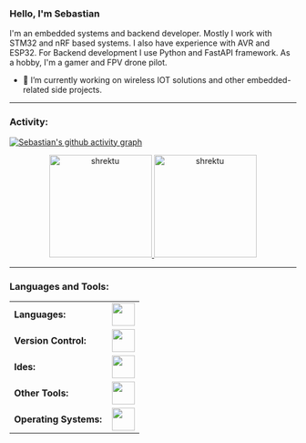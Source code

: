 <link rel="stylesheet" type='text/css' href="https://cdn.jsdelivr.net/gh/devicons/devicon@latest/devicon.min.css" />

### Hello, I'm Sebastian

I'm an embedded systems and backend developer. Mostly I work with STM32 and nRF based systems. I also have experience with AVR and ESP32. For Backend development I use Python and FastAPI framework. As a hobby, I'm a gamer and FPV drone pilot. 


  - 🔭 I’m currently working on wireless IOT solutions and other embedded-related side projects.
    
------
<h3 align="left">Activity:</h3>

[![Sebastian's github activity graph](https://github-readme-activity-graph.vercel.app/graph?username=shrektu&bg_color=100f0f&color=4c5e9e&line=4c569e&point=403e41&area=true&hide_border=true)](https://github.com/ashutosh00710/github-readme-activity-graph)

<div align="center">
  <a href="https://github.com/shrektu">
    <img height="180em" src="https://github-readme-stats.vercel.app/api/top-langs?username=shrektu&show_icons=true&locale=en&layout=compact&theme=tokyonight" alt="shrektu"/>
    <img height="180em" src="https://github-readme-stats.vercel.app/api?username=shrektu&show_icons=true&locale=en&layout=compact&theme=tokyonight" alt="shrektu"/>
  </a>
</div>

------
<h3 align="left">Languages and Tools:</h3>
<table>
    <tr>
        <td style="font-weight: bold; padding-right: 10px; vertical-align: center; border: none;">Languages:</td>
        <td><img height="40" src="https://skillicons.dev/icons?i=c,cpp,py"/></td>
    </tr>
    <tr>
        <td style="font-weight: bold; padding-right: 10px; vertical-align: center; border: none;">Version Control:</td>
        <td><img height="40" src="https://skillicons.dev/icons?i=git,github"/></td>
    </tr>
    <tr>
        <td style="font-weight: bold; padding-right: 10px; vertical-align: center; border: none;">Ides:</td>
        <td><img height="40" src="https://skillicons.dev/icons?i=clion,eclipse,pycharm,vscode,vim"/></td>
    </tr>
    <tr>
        <td style="font-weight: bold; padding-right: 10px; vertical-align: center; border: none;">Other Tools:</td>
        <td><img height="40" src="https://skillicons.dev/icons?i=arduino,cmake,docker,fastapi,nginx,postman,qt,raspberrypi"/></td>
    </tr>
    <tr>
        <td style="font-weight: bold; padding-right: 10px; vertical-align: center; border: none;">Operating Systems:</td>
        <td><img height="40" src="https://skillicons.dev/icons?i=apple,windows,arch,ubuntu"/></td>
    </tr>
</table>
